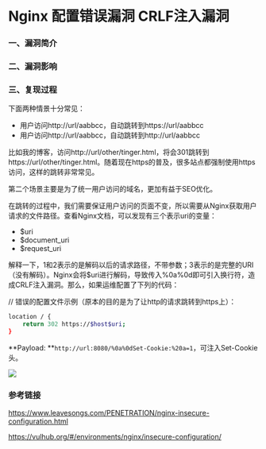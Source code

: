 # Nginx 配置错误漏洞 CRLF注入漏洞

### 一、漏洞简介

### 二、漏洞影响

### 三、复现过程

下面两种情景十分常见：

* 用户访问http://url/aabbcc，自动跳转到https://url/aabbcc
* 用户访问http://url/aabbcc，自动跳转到http://url/aabbcc

比如我的博客，访问http://url/other/tinger.html，将会301跳转到https://url/other/tinger.html。随着现在https的普及，很多站点都强制使用https访问，这样的跳转非常常见。

第二个场景主要是为了统一用户访问的域名，更加有益于SEO优化。

在跳转的过程中，我们需要保证用户访问的页面不变，所以需要从Nginx获取用户请求的文件路径。查看Nginx文档，可以发现有三个表示uri的变量：

* $uri
* $document_uri
* $request_uri

解释一下，1和2表示的是解码以后的请求路径，不带参数；3表示的是完整的URI（没有解码）。Nginx会将$uri进行解码，导致传入%0a%0d即可引入换行符，造成CRLF注入漏洞。那么，如果运维配置了下列的代码：

// 错误的配置文件示例（原本的目的是为了让http的请求跳转到https上）：


```bash
location / {
    return 302 https://$host$uri;
}
```

**Payload: **`http://url:8080/%0a%0dSet-Cookie:%20a=1`，可注入Set-Cookie头。

![](images/15891955581819.png)


### 参考链接

https://www.leavesongs.com/PENETRATION/nginx-insecure-configuration.html

https://vulhub.org/#/environments/nginx/insecure-configuration/